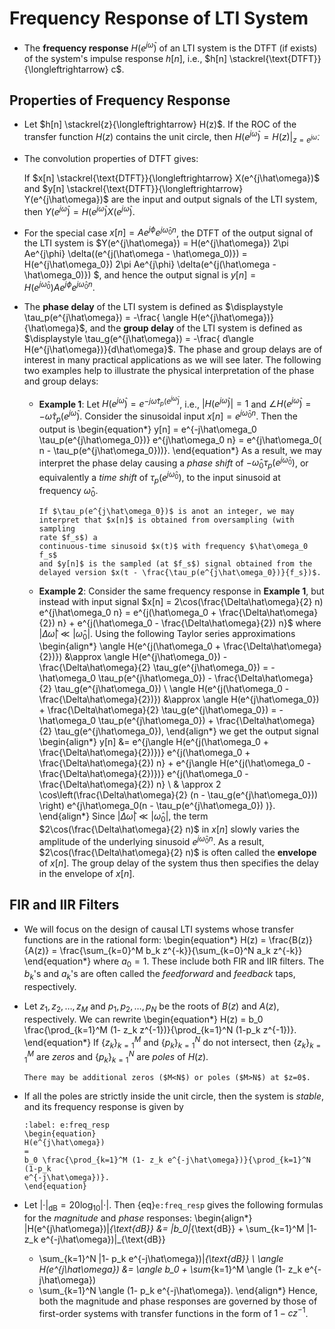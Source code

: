 # Frequency Response of LTI System

* The **frequency response** $H(e^{j\hat\omega})$ of an LTI system is
  the DTFT (if exists) of the system's impulse response $h[n]$, i.e.,
  $h[n] \stackrel{\text{DTFT}}{\longleftrightarrow}
 c$.

## Properties of Frequency Response
* Let $h[n] \stackrel{z}{\longleftrightarrow} H(z)$. If the ROC of the
  transfer function $H(z)$ contains the unit circle, then $H(e^{j\hat\omega})
  = H(z) \big|_{z=e^{j\hat\omega}}$. 

* The convolution properties of DTFT gives:

  If $x[n] \stackrel{\text{DTFT}}{\longleftrightarrow}
  X(e^{j\hat\omega})$ and $y[n] \stackrel{\text{DTFT}}{\longleftrightarrow}
  Y(e^{j\hat\omega})$ are the input and output signals of the LTI
  system, then $Y(e^{j\hat\omega}) =  H(e^{j\hat\omega})
  X(e^{j\hat\omega})$.

* For the special case $x[n] = Ae^{j\phi} e^{j\hat\omega_0 n}$, the
  DTFT of the output signal of the LTI system is $Y(e^{j\hat\omega}) =
  H(e^{j\hat\omega}) 2\pi Ae^{j\phi} \delta((e^{j(\hat\omega -
  \hat\omega_0)}) = H(e^{j\hat\omega_0}) 2\pi Ae^{j\phi}
  \delta(e^{j(\hat\omega - \hat\omega_0)}) $, and hence the output
  signal is $y[n] = H(e^{j\hat\omega_0}) Ae^{j\phi} e^{j\hat\omega_0
  n}$.

* The **phase delay** of the LTI system is defined as $\displaystyle
  \tau_p(e^{j\hat\omega}) = -\frac{ \angle
  H(e^{j\hat\omega})}{\hat\omega}$, and the **group delay** of the LTI
  system is defined as $\displaystyle \tau_g(e^{j\hat\omega}) =
  -\frac{ d\angle H(e^{j\hat\omega})}{d\hat\omega}$. The phase and
  group delays are of interest in many practical applications as we
  will see later. The following two examples help to illustrate the
  physical interpretation of the phase and group delays:

  - **Example 1**:  Let $\displaystyle H(e^{j\hat\omega}) =
    e^{-j\hat\omega  \tau_p(e^{j\hat\omega})}$, i.e.,
    $|H(e^{j\hat\omega})| = 1$ and $\angle H(e^{j\hat\omega}) =
    -\hat\omega \tau_p(e^{j\hat\omega})$. Consider the sinusoidal input
    $x[n] = e^{j\hat\omega_0 n}$. Then the output is 
    \begin{equation*}
    y[n] = e^{-j\hat\omega_0 \tau_p(e^{j\hat\omega_0})} e^{j\hat\omega_0 n} =
    e^{j\hat\omega_0( n - \tau_p(e^{j\hat\omega_0}))}. 
    \end{equation*}
    As a result, we may interpret the phase delay
    causing a *phase shift* of  $-\hat\omega_0
    \tau_p(e^{j\hat\omega_0})$, or equivalently a *time shift* of
    $\tau_p(e^{j\hat\omega_0})$, to the input sinusoid at frequency
    $\hat\omega_0$. 
    ```{tip}
    If $\tau_p(e^{j\hat\omega_0})$ is anot an integer, we may
    interpret that $x[n]$ is obtained from oversampling (with sampling
    rate $f_s$) a
    continuous-time sinusoid $x(t)$ with frequency $\hat\omega_0 f_s$
    and $y[n]$ is the sampled (at $f_s$) signal obtained from the
    delayed version $x(t - \frac{\tau_p(e^{j\hat\omega_0})}{f_s})$.
    ```

  - **Example 2**: Consider the same frequency response in **Example
    1**, but instead with input signal $x[n] =
    2\cos(\frac{\Delta\hat\omega}{2} n) e^{j\hat\omega_0 n} =
    e^{j(\hat\omega_0 + \frac{\Delta\hat\omega}{2}) n} +
    e^{j(\hat\omega_0 - \frac{\Delta\hat\omega}{2}) n}$ where
    $|\Delta\hat\omega| \ll |\hat\omega_0|$. Using the following 
    Taylor series approximations
    \begin{align*}
    \angle H(e^{j(\hat\omega_0 + \frac{\Delta\hat\omega}{2})}) 
    &\approx 
    \angle H(e^{j\hat\omega_0}) - \frac{\Delta\hat\omega}{2} \tau_g(e^{j\hat\omega_0})
    = -  \hat\omega_0 \tau_p(e^{j\hat\omega_0}) -
    \frac{\Delta\hat\omega}{2} \tau_g(e^{j\hat\omega_0})
    \\
    \angle H(e^{j(\hat\omega_0 - \frac{\Delta\hat\omega}{2})}) 
    &\approx 
    \angle H(e^{j\hat\omega_0}) + \frac{\Delta\hat\omega}{2} \tau_g(e^{j\hat\omega_0})
    = -  \hat\omega_0 \tau_p(e^{j\hat\omega_0}) +
    \frac{\Delta\hat\omega}{2} \tau_g(e^{j\hat\omega_0}),
    \end{align*}
    we get the output signal
    \begin{align*}
    y[n]
    &=
    e^{j\angle H(e^{j(\hat\omega_0 + \frac{\Delta\hat\omega}{2})})}
    e^{j(\hat\omega_0 + \frac{\Delta\hat\omega}{2}) n}
    + 
    e^{j\angle H(e^{j(\hat\omega_0 - \frac{\Delta\hat\omega}{2})})}
    e^{j(\hat\omega_0 - \frac{\Delta\hat\omega}{2}) n}
    \\
    & \approx
    2 \cos\left(\frac{\Delta\hat\omega}{2} (n -
    \tau_g(e^{j\hat\omega_0})) \right) e^{j\hat\omega_0(n -
    \tau_p(e^{j\hat\omega_0}) )}.
    \end{align*}
    Since $|\Delta\hat\omega| \ll |\hat\omega_0|$, the term
    $2\cos(\frac{\Delta\hat\omega}{2} n)$ in $x[n]$ slowly varies the
    amplitude of the underlying sinusoid $e^{j\hat\omega_0 n}$. As a
    result, $2\cos(\frac{\Delta\hat\omega}{2} n)$ is often called the
    **envelope** of $x[n]$. The group delay of the system thus then
    specifies the delay in the envelope of $x[n]$.

## FIR and IIR Filters
* We will focus on the design of causal LTI systems whose transfer
  functions are in the rational form:
  \begin{equation*}
  H(z) = \frac{B(z)}{A(z)} = \frac{\sum_{k=0}^M b_k z^{-k}}{\sum_{k=0}^N a_k z^{-k}}
  \end{equation*}
  where $a_0 = 1$. These include both FIR and IIR filters. The $b_k$'s
  and $a_k$'s are often called the *feedforward* and *feedback* taps,
  respectively.

* Let $z_1, z_2, \ldots, z_M$ and $p_1, p_2, \ldots, p_N$ be the roots
  of $B(z)$ and $A(z)$, respectively. We can rewrite
  \begin{equation*}
  H(z) = b_0 \frac{\prod_{k=1}^M (1- z_k z^{-1})}{\prod_{k=1}^N (1-p_k
  z^{-1})}.
  \end{equation*}
  If $\{z_k\}_{k=1}^M$ and $\{p_k\}_{k=1}^N$ do not intersect, then
  $\{z_k\}_{k=1}^M$ are *zeros* and $\{p_k\}_{k=1}^N$ are *poles*
  of $H(z)$.
  ```{caution}
  There may be additional zeros ($M<N$) or poles ($M>N$) at $z=0$.
  ```
* If all the poles are strictly inside the unit circle, then the
  system is *stable*, and its frequency response is given by
  ```{math}
  :label: e:freq_resp
  \begin{equation}
  H(e^{j\hat\omega}) 
  =
  b_0 \frac{\prod_{k=1}^M (1- z_k e^{-j\hat\omega})}{\prod_{k=1}^N (1-p_k
  e^{-j\hat\omega})}.
  \end{equation}
  ```

* Let $|\cdot|_{\text{dB}} = 20 \log_{10} |\cdot|$. Then
  {eq}`e:freq_resp` gives the following formulas for the *magnitude*
  and *phase* responses:
  \begin{align*}
  |H(e^{j\hat\omega})|_{\text{dB}} 
  &= |b_0|_{\text{dB}}  + 
  \sum_{k=1}^M |1- z_k e^{-j\hat\omega})|_{\text{dB}} 
  - \sum_{k=1}^N |1- p_k e^{-j\hat\omega})|_{\text{dB}} 
  \\
  \angle H(e^{j\hat\omega})
  &= \angle b_0 + 
  \sum_{k=1}^M \angle (1- z_k e^{-j\hat\omega})
  - \sum_{k=1}^N \angle (1- p_k e^{-j\hat\omega}).
  \end{align*}
  Hence, both the magnitude and phase responses are governed by those
  of first-order systems with transfer functions in the form of
  $1-cz^{-1}$. 

